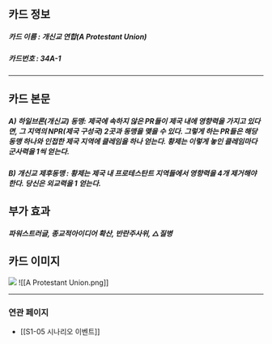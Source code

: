 ## 카드 정보
##### 카드 이름 : 개신교 연합(A Protestant Union)
##### 카드번호  : 34A-1
---
## 카드 본문
##### A) 하일브론(개신교) 동맹: 제국에 속하지 않은 PR들이 제국 내에 영향력을 가지고 있다면, 그 지역의 NPR(제국 구성국) 2곳과 동맹을 맺을 수 있다. 그렇게 하는 PR들은 해당 동맹 하나와 인접한 제국 지역에 클레임을 하나 얻는다. 황제는 이렇게 놓인 클레임마다 군사력을 1씩 얻는다.

##### B) 개신교 제후동맹 : 황제는 제국 내 프로테스탄트 지역들에서 영향력을 4개 제거해야 한다. 당신은 외교력을 1 얻는다.

## 부가 효과
##### 파워스트러글, 종교적아이디어 확산, 반란주사위, △질병

## 카드 이미지
<img src="\Assets\A Protestant Unionpng"/>
![[A Protestant Union.png]]

--- 
### 연관 페이지
- [[S1-05 시나리오 이벤트]]
